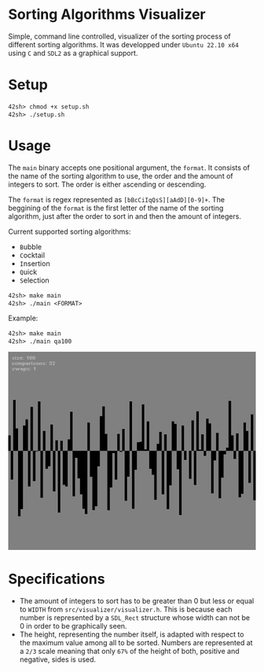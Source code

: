 # Sorting Algorithms Visualizer
Simple, command line controlled, visualizer of the sorting process of different sorting algorithms. It was developped under `Ubuntu 22.10 x64` using `C` and `SDL2` as a graphical support.

# Setup
```shell
42sh> chmod +x setup.sh
42sh> ./setup.sh
```

# Usage
The `main` binary accepts one positional argument, the `format`. It consists of the name of the sorting algorithm to use, the order and the amount of integers to sort. The order is either `a`scending or `d`escending.

The `format` is regex represented as `[bBcCiIqQsS][aAdD][0-9]+`. The beggining of the `format` is the first letter of the name of the sorting algorithm, just after the order to sort in and then the amount of integers.

Current supported sorting algorithms:
- `B`ubble
- `C`ocktail
- `I`nsertion
- `Q`uick
- `S`election

```shell
42sh> make main
42sh> ./main <FORMAT>
```

Example:

```shell
42sh> make main
42sh> ./main qa100
```

![til](assets/gifs/qa100.gif)

# Specifications

- The amount of integers to sort has to be greater than 0 but less or equal to `WIDTH` from `src/visualizer/visualizer.h`. This is because each number is represented by a `SDL_Rect` structure whose width can not be 0 in order to be graphically seen.
- The height, representing the number itself, is adapted with respect to the maximum value among all to be sorted. Numbers are represented at a `2/3` scale meaning that only `67%` of the height of both, positive and negative, sides is used.
